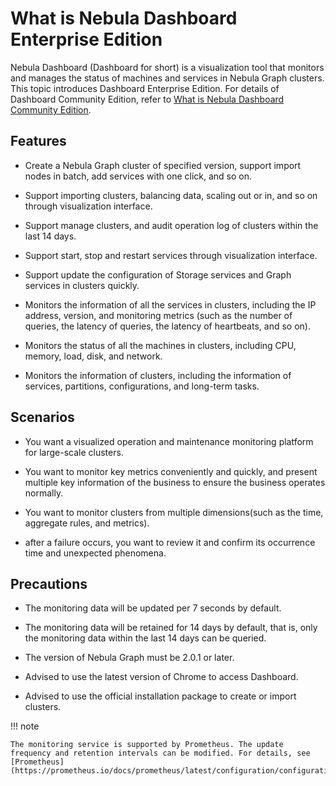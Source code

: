 # What is Nebula Dashboard Enterprise Edition

Nebula Dashboard (Dashboard for short) is a visualization tool that monitors and manages the status of machines and services in Nebula Graph clusters. This topic introduces Dashboard Enterprise Edition. For details of Dashboard Community Edition, refer to [What is Nebula Dashboard Community Edition](../nebula-dashboard/1.what-is-dashboard.md).

## Features

- Create a Nebula Graph cluster of specified version, support import nodes in batch, add services with one click, and so on.

- Support importing clusters, balancing data, scaling out or in, and so on through visualization interface.

- Support manage clusters, and audit operation log of clusters within the last 14 days.

- Support start, stop and restart services through visualization interface.

- Support update the configuration of Storage services and Graph services in clusters quickly.

- Monitors the information of all the services in clusters, including the IP address, version, and monitoring metrics (such as the number of queries, the latency of queries, the latency of heartbeats, and so on).

- Monitors the status of all the machines in clusters, including CPU, memory, load, disk, and network.

- Monitors the information of clusters, including the information of services, partitions, configurations, and long-term tasks.

## Scenarios

- You want a visualized operation and maintenance monitoring platform for large-scale clusters.

- You want to monitor key metrics conveniently and quickly, and present multiple key information of the business to ensure the business operates normally.

- You want to monitor clusters from multiple dimensions(such as the time, aggregate rules, and metrics).

- after a failure occurs, you want to review it and confirm its occurrence time and unexpected phenomena.

## Precautions

- The monitoring data will be updated per 7 seconds by default.

- The monitoring data will be retained for 14 days by default, that is, only the monitoring data within the last 14 days can be queried.

- The version of Nebula Graph must be 2.0.1 or later.

- Advised to use the latest version of Chrome to access Dashboard.

- Advised to use the official installation package to create or import clusters.

!!! note

    The monitoring service is supported by Prometheus. The update frequency and retention intervals can be modified. For details, see [Prometheus](https://prometheus.io/docs/prometheus/latest/configuration/configuration/).
